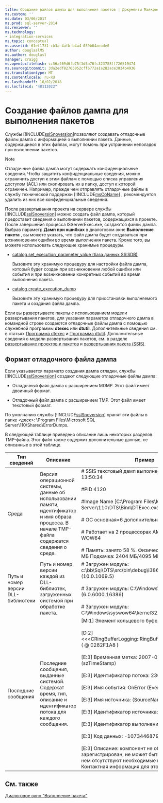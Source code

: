 ```yaml
---
title: Создание файлов дампа для выполнения пакетов | Документы Майкрософт
ms.custom: ''
ms.date: 03/06/2017
ms.prod: sql-server-2014
ms.reviewer: ''
ms.technology:
- integration-services
ms.topic: conceptual
ms.assetid: 61ef1731-cb3a-4afb-b4a4-059b04aeade0
author: douglaslMS
ms.author: douglasl
manager: craigg
ms.openlocfilehash: cc56a469d6fb75f3d5a70fc323788ff726519474
ms.sourcegitcommit: 3da2edf82763852cff6772a1a282ace3034b4936
ms.translationtype: MT
ms.contentlocale: ru-RU
ms.lasthandoff: 10/02/2018
ms.locfileid: "48112022"
---
```

# <a name="generating-dump-files-for-package-execution"></a>Создание файлов дампа для выполнения пакетов
  Службы [!INCLUDE[ssISnoversion](../../includes/ssisnoversion-md.md)]позволяют создавать отладочные файлы дампа с информацией о выполнении пакета. Данные, содержащиеся в этих файлах, могут помочь при устранении неполадок при выполнении пакетов.  
  
> [!NOTE]  
>  Отладочные файла дампа могут содержать конфиденциальные сведения. Чтобы защитить конфиденциальные сведения, можно ограничить доступ к этим файлам с помощью списка управления доступом (ACL) или скопировать их в папку, доступ к которой ограничен. Например, прежде чем отправлять отладочные файлы в службу технической поддержки [!INCLUDE[msCoName](../../includes/msconame-md.md)] , рекомендуется удалить из них все конфиденциальные сведения.  
  
 После развертывания проекта на сервере службы [!INCLUDE[ssISnoversion](../../includes/ssisnoversion-md.md)] можно создать файл дампа, который предоставит сведения о выполнении пакетов, содержащихся в проекте. После завершения процесса ISServerExec.exe, создаются файлы дампа. Выбрав параметр **Дамп при ошибках** в диалоговом окне **Выполнение пакета** , вы можете указать, что файл дампа будет создаваться при возникновении ошибки во время выполнения пакета. Кроме того, вы можете использовать следующие хранимые процедуры.  
  
-   [catalog.set_execution_parameter_value (база данных SSISDB)](/sql/integration-services/system-stored-procedures/catalog-set-execution-parameter-value-ssisdb-database)  
  
     Вызовите эту хранимую процедуру для настройки файла дампа, который будет создан при возникновении любой ошибки или события и при возникновении конкретных событий во время выполнения пакета.  
  
-   [catalog.create_execution_dump](/sql/integration-services/system-stored-procedures/catalog-create-execution-dump)  
  
     Вызовите эту хранимую процедуру для приостановки выполняемого пакета и создания файла дампа.  
  
 Если вы развертываете пакеты с использованием модели развертывания пакетов, для указания параметра отладочного дампа в командной строке создаются отладочные файлы дампа с помощью служебной программы **dtexec** или **dtutil**. Дополнительные сведения см. в статьях [Программа dtexec](../packages/dtexec-utility.md) и [Программа dtutil](../dtutil-utility.md). Дополнительные сведения о модели развертывания пакетов, см. в разделе [развертывание проектов и пакетов](../packages/deploy-integration-services-ssis-projects-and-packages.md) и [развертывания пакета &#40;SSIS&#41;](../packages/legacy-package-deployment-ssis.md).  
  
## <a name="debug-dump-file-format"></a>Формат отладочного файла дампа  
 Если указывается параметр создания дампа отладки, службы [!INCLUDE[ssISnoversion](../../includes/ssisnoversion-md.md)] создают следующие отладочные файлы дампа:  
  
-   Отладочный файл дампа с расширением MDMP. Этот файл имеет двоичный формат.  
  
-   Отладочный файл дампа с расширением TMP. Этот файл имеет текстовый формат.  
  
 По умолчанию службы [!INCLUDE[ssISnoversion](../../includes/ssisnoversion-md.md)] хранят эти файлы в папке *\<диск>:* \Program Files\Microsoft SQL Server\110\Shared\ErrorDumps.  
  
 В следующей таблице приведено описание лишь некоторых разделов TMP-файла. Этот файл также содержит дополнительные данные, не описанные в этой таблице.  
  
|Тип сведений|Описание|Пример|  
|-------------------------|-----------------|-------------|  
|Среда|Версия операционной системы, данные об использовании памяти, идентификатор и имя образа процесса. В начале TMP-файла содержатся сведения о среде.|# SSIS текстовый дамп выполнен в 13.9.2007 13:50:34<br /><br /> #PID 4120<br /><br /> #Image Name [C:\Program Files\Microsoft SQL Server\110\DTS\Binn\DTExec.exe]<br /><br /> # ОС основная=6 дополнительная=0 сборка=6000<br /><br /> # Работает на 2 процессорах AMD64 на подсистеме WOW64<br /><br /> # Память: занято 58 %. Физическая: 845 MБ/2044 MБ Подкачка: 2404 MБ/4095 MБ (доступно/всего)|  
|Путь и номер версии DLL-библиотеки|Путь и номер версии каждой из DLL-библиотек, загруженных системой при обработке пакета.|# Загружен модуль: c:\bb\Sql\DTS\src\bin\debug\i386\DTExec.exe (10.0.1069.5)<br /><br /> # Загружен модуль: C:\Windows\SysWOW64\ntdll.dll (6.0.6000.16386)<br /><br /> # Загружен модуль: C:\Windows\syswow64\kernel32.dll (6.0.6000.16386)|  
|Последние сообщения|Последние сообщения, выданные системой. Содержат время, тип, описание и идентификатор потока для каждого сообщения.|[M:1]   Элемент кольцевого буфера:              (*pRecord)<br /><br /> [D:2]      <<\<CRingBufferLogging::RingBufferLoggingRecord>>> ( \@ 0282F1A8 )<br /><br /> [E:3]         Временная метка: 2007-09-13 13:50:32.786      (szTimeStamp)<br /><br /> [E:3]         Идентификатор потока: 2368           (ThreadID)<br /><br /> [E:3]         Имя события: OnError                        (EventName)<br /><br /> [E:3]         Имя источника:                (SourceName)<br /><br /> [E:3]         Идентификатор источника:                        (SourceID)<br /><br /> [E:3]         Идентификатор выполнения:                 (ExecutionGUID)<br /><br /> [E:3]         Код данных: -1073446879              (DataCode)<br /><br /> [E:3]         Описание: компонент не обнаружен, не зарегистрирован, не может быть обновлен, или в нем отсутствуют необходимые интерфейсы. Контактная информация для этого компонента: "".|  
  
## <a name="related-content"></a>См. также  
 [Диалоговое окно "Выполнение пакета"](../execute-package-dialog-box.md)  
  
  
